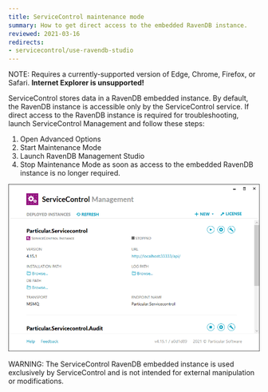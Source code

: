 ```yaml
---
title: ServiceControl maintenance mode
summary: How to get direct access to the embedded RavenDB instance.
reviewed: 2021-03-16
redirects:
- servicecontrol/use-ravendb-studio
---
```


NOTE: Requires a currently-supported version of Edge, Chrome, Firefox, or Safari. **Internet Explorer is unsupported!**

ServiceControl stores data in a RavenDB embedded instance. By default, the RavenDB instance is accessible only by the ServiceControl service. If direct access to the RavenDB instance is required for troubleshooting, launch ServiceControl Management and follow these steps:

1. Open Advanced Options
1. Start Maintenance Mode
1. Launch RavenDB Management Studio
1. Stop Maintenance Mode as soon as access to the embedded RavenDB instance is no longer required.

![ServiceControl Management Utility - Launch RavenDB Studio](maintenance-mode.gif)

WARNING: The ServiceControl RavenDB embedded instance is used exclusively by ServiceControl and is not intended for external manipulation or modifications.
